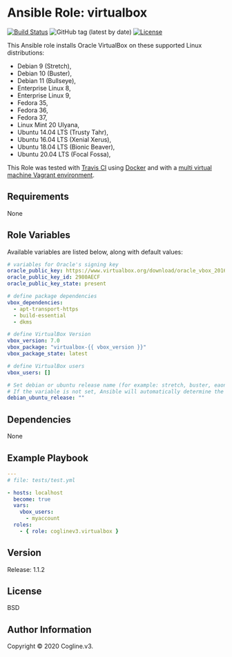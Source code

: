 # Ansible Role: virtualbox

[![Build Status](https://travis-ci.com/coglinev3/virtualbox.svg?branch=master)](https://travis-ci.com/coglinev3/virtualbox) ![GitHub tag (latest by date)](https://img.shields.io/github/v/tag/coglinev3/virtualbox) [![License](https://img.shields.io/badge/License-BSD%203--Clause-blue.svg)](https://raw.githubusercontent.com/coglinev3/virtualbox/master/LICENSE)

This Ansible role installs Oracle VirtualBox on these supported Linux distributions:

* Debian 9 (Stretch),
* Debian 10 (Buster),
* Debian 11 (Bullseye),
* Enterprise Linux 8, 
* Enterprise Linux 9, 
* Fedora 35,
* Fedora 36,
* Fedora 37,
* Linux Mint 20 Ulyana,
* Ubuntu 14.04 LTS (Trusty Tahr),
* Ubuntu 16.04 LTS (Xenial Xerus),
* Ubuntu 18.04 LTS (Bionic Beaver),
* Ubuntu 20.04 LTS (Focal Fossa),

This Role was tested with [Travis CI](https://travis-ci.org/coglinev3/virtualbox "Travis CI") using [Docker](https://www.docker.com/ "Docker") and  with a [multi virtual machine Vagrant environment](https://ansible-development.readthedocs.io "Environment for developing and testing Ansible roles").


## Requirements

None


## Role Variables

Available variables are listed below, along with default values:

```yml
# variables for Oracle's signing key
oracle_public_key: https://www.virtualbox.org/download/oracle_vbox_2016.asc
oracle_public_key_id: 2980AECF
oracle_public_key_state: present

# define package dependencies
vbox_dependencies:
  - apt-transport-https
  - build-essential
  - dkms

# define VirtualBox Version
vbox_version: 7.0
vbox_package: "virtualbox-{{ vbox_version }}"
vbox_package_state: latest

# define VirtualBox users
vbox_users: []

# Set debian or ubuntu release name (for example: stretch, buster, eaon, focal)
# If the variable is not set, Ansible will automatically determine the release.
debian_ubuntu_release: ""
```


## Dependencies

None


## Example Playbook

```yml
---
# file: tests/test.yml

- hosts: localhost
  become: true
  vars:
    vbox_users:
      - myaccount
  roles:
    - { role: coglinev3.virtualbox }
```


## Version

Release: 1.1.2


## License

BSD


## Author Information

Copyright &copy; 2020 Cogline.v3.
